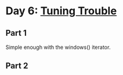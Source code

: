 # Day 6: [Tuning Trouble](https://adventofcode.com/2022/day/6)

## Part 1

Simple enough with the windows() iterator.

## Part 2

